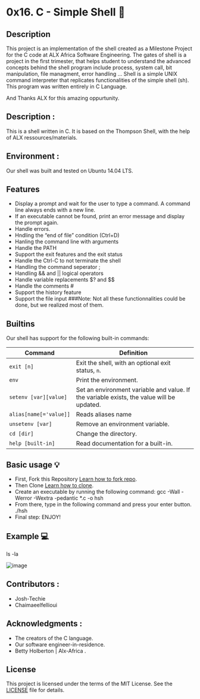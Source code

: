# 0x16. C - Simple Shell :rocket:

## Description

This project is an implementation of the shell created as a Milestone Project for the C code at ALX Africa Software Engineering.
The gates of shell is a project in the first trimester, that helps student to understand the advanced concepts behind the shell program include process, system call, bit manipulation, file managment, error handling ...
Shell is a simple UNIX command interpreter that replicates functionalities of the simple shell (sh).
This program was written entirely in C Language.

And Thanks ALX for this amazing oppurtunity.

## Description :

This is a shell written in C. It is based on the Thompson Shell, with the help of ALX ressources/materials.

## Environment :

Our shell was built and tested on Ubuntu 14.04 LTS.

## Features

- Display a prompt and wait for the user to type a command. A command line always ends with a new line.
- If an executable cannot be found, print an error message and display the prompt again.
- Handle errors.
- Hndling the “end of file” condition (Ctrl+D)
- Hanling the command line with arguments
- Handle the PATH
- Support the exit features and the exit status
- Handle the Ctrl-C to not terminate the shell
- Handling the command seperator ;
- Handling && and || logical operators
- Handle variable replacements $? and $$
- Handle the comments #
- Support the history feature
- Support the file input
###Note: 
Not all these functionnalities could be done, but we realized most of them.

## Builtins

Our shell has support for the following built-in commands:

| Command      | Definition                                                                 |
|--------------|----------------------------------------------------------------------------|
| `exit [n]`   | Exit the shell, with an optional exit status, `n`.                          |
| `env`        | Print the environment.                                                      |
| `setenv [var][value]` | Set an environment variable and value. If the variable exists, the value will be updated. |
| `alias[name[='value]]` | Reads aliases name                                                   |
| `unsetenv [var]` | Remove an environment variable.                                            |
| `cd [dir]` | Change the directory.                                                       |
| `help [built-in]`  | Read documentation for a built-in.                                         |

## Basic usage :bulb:

- First, Fork this Repository [Learn how to fork repo](https://docs.github.com/en/get-started/quickstart/fork-a-repo).
- Then Clone [Learn how to clone](https://docs.github.com/en/repositories/creating-and-managing-repositories/cloning-a-repository).
- Create an executable by running the following command:
gcc -Wall -Werror -Wextra -pedantic *.c -o hsh
- From there, type in the following command and press your enter button.
./hsh
- Final step: ENJOY!

## Example :computer:

ls -la

![image](https://user-images.githubusercontent.com/66263776/114757753-e50c2180-9d64-11eb-95ea-fb9bba776c8c.png)

## Contributors :

- Josh-Techie
- Chaimaeelfellioui

## Acknowledgments :

- The creators of the C language.
- Our software engineer-in-residence.
- Betty Holberton | Alx-Africa .

## License

This project is licensed under the terms of the MIT License. See the [LICENSE](LICENSE) file for details.

